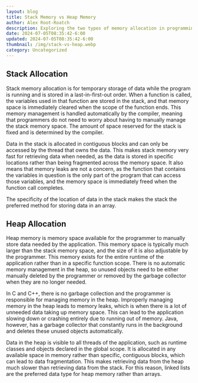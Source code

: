 ```yaml
---
layout: blog
title: Stack Memory vs Heap Memory
author: Alex Root-Roatch
description: Exploring the two types of memory allocation in programming
date: 2024-07-05T08:35:42-6:00
updated: 2024-07-05T08:35:42-6:00
thumbnail: /img/stack-vs-heap.webp
category: Uncategorized
---
```


## Stack Allocation

Stack memory allocation is for temporary storage of data while the program is running and is stored in a last-in-first-out order. When a function is called, the variables used in that function are stored in the stack, and that memory space is immediately cleared when the scope of the function ends. This memory management is handled automatically by the compiler, meaning that programmers do not need to worry about having to manually manage the stack memory space. The amount of space reserved for the stack is fixed and is determined by the compiler. 

Data in the stack is allocated in contiguous blocks and can only be accessed by the thread that owns the data. This makes stack memory very fast for retrieving data when needed, as the data is stored in specific locations rather than being fragmented across the memory space. It also means that memory leaks are not a concern, as the function that contains the variables in question is the only part of the program that can access those variables, and the memory space is immediately freed when the function call completes.

The specificity of the location of data in the stack makes the stack the preferred method for storing data in an array.

## Heap Allocation

Heap memory is memory space available for the programmer to manually store data needed by the application. This memory space is typically much larger than the stack memory space, and the size of it is also adjustable by the programmer. This memory exists for the entire runtime of the application rather than in a specific function scope. There is no automatic memory management in the heap, so unused objects need to be either manually deleted by the programmer or removed by the garbage collector when they are no longer needed. 

In C and C++, there is no garbage collection and the programmer is responsible for managing memory in the heap. Improperly managing memory in the heap leads to memory leaks, which is when there is a lot of unneeded data taking up memory space. This can lead to the application slowing down or crashing entirely due to running out of memory. Java, however, has a garbage collector that constantly runs in the background and deletes these unused objects automatically. 

Data in the heap is visible to all threads of the application, such as runtime classes and objects declared in the global scope. It is allocated in any available space in memory rather than specific, contiguous blocks, which can lead to data fragmentation. This makes retrieving data from the heap much slower than retrieving data from the stack. For this reason, linked lists are the preferred data type for heap memory rather than arrays. 


